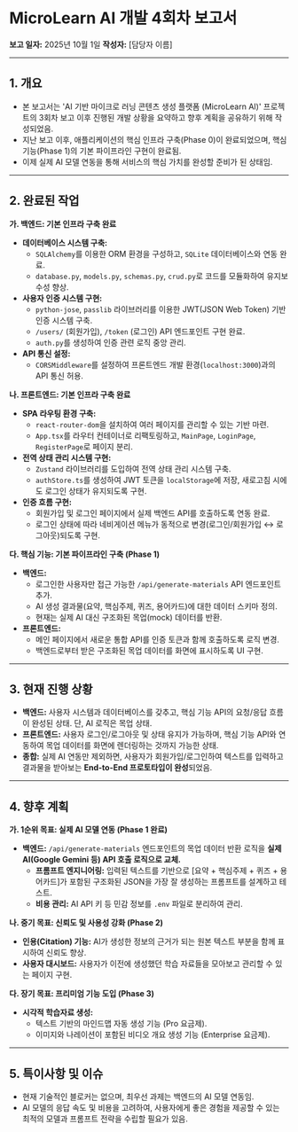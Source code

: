 # MicroLearn AI 개발 4회차 보고서

**보고 일자:** 2025년 10월 1일
**작성자:** [담당자 이름]

---

## 1. 개요

- 본 보고서는 'AI 기반 마이크로 러닝 콘텐츠 생성 플랫폼 (MicroLearn AI)' 프로젝트의 3회차 보고 이후 진행된 개발 상황을 요약하고 향후 계획을 공유하기 위해 작성되었음.
- 지난 보고 이후, 애플리케이션의 핵심 인프라 구축(Phase 0)이 완료되었으며, 핵심 기능(Phase 1)의 기본 파이프라인 구현이 완료됨.
- 이제 실제 AI 모델 연동을 통해 서비스의 핵심 가치를 완성할 준비가 된 상태임.

---

## 2. 완료된 작업

**가. 백엔드: 기본 인프라 구축 완료**
- **데이터베이스 시스템 구축:**
  - `SQLAlchemy`를 이용한 ORM 환경을 구성하고, `SQLite` 데이터베이스와 연동 완료.
  - `database.py`, `models.py`, `schemas.py`, `crud.py`로 코드를 모듈화하여 유지보수성 향상.
- **사용자 인증 시스템 구현:**
  - `python-jose`, `passlib` 라이브러리를 이용한 JWT(JSON Web Token) 기반 인증 시스템 구축.
  - `/users/` (회원가입), `/token` (로그인) API 엔드포인트 구현 완료.
  - `auth.py`를 생성하여 인증 관련 로직 중앙 관리.
- **API 통신 설정:**
  - `CORSMiddleware`를 설정하여 프론트엔드 개발 환경(`localhost:3000`)과의 API 통신 허용.

**나. 프론트엔드: 기본 인프라 구축 완료**
- **SPA 라우팅 환경 구축:**
  - `react-router-dom`을 설치하여 여러 페이지를 관리할 수 있는 기반 마련.
  - `App.tsx`를 라우터 컨테이너로 리팩토링하고, `MainPage`, `LoginPage`, `RegisterPage`로 페이지 분리.
- **전역 상태 관리 시스템 구현:**
  - `Zustand` 라이브러리를 도입하여 전역 상태 관리 시스템 구축.
  - `authStore.ts`를 생성하여 JWT 토큰을 `localStorage`에 저장, 새로고침 시에도 로그인 상태가 유지되도록 구현.
- **인증 흐름 구현:**
  - 회원가입 및 로그인 페이지에서 실제 백엔드 API를 호출하도록 연동 완료.
  - 로그인 상태에 따라 네비게이션 메뉴가 동적으로 변경(로그인/회원가입 ↔ 로그아웃)되도록 구현.

**다. 핵심 기능: 기본 파이프라인 구축 (Phase 1)**
- **백엔드:**
  - 로그인한 사용자만 접근 가능한 `/api/generate-materials` API 엔드포인트 추가.
  - AI 생성 결과물(요약, 핵심주제, 퀴즈, 용어카드)에 대한 데이터 스키마 정의.
  - 현재는 실제 AI 대신 구조화된 목업(mock) 데이터를 반환.
- **프론트엔드:**
  - 메인 페이지에서 새로운 통합 API를 인증 토큰과 함께 호출하도록 로직 변경.
  - 백엔드로부터 받은 구조화된 목업 데이터를 화면에 표시하도록 UI 구현.

---

## 3. 현재 진행 상황

- **백엔드:** 사용자 시스템과 데이터베이스를 갖추고, 핵심 기능 API의 요청/응답 흐름이 완성된 상태. 단, AI 로직은 목업 상태.
- **프론트엔드:** 사용자 로그인/로그아웃 및 상태 유지가 가능하며, 핵심 기능 API와 연동하여 목업 데이터를 화면에 렌더링하는 것까지 가능한 상태.
- **종합:** 실제 AI 연동만 제외하면, 사용자가 회원가입/로그인하여 텍스트를 입력하고 결과물을 받아보는 **End-to-End 프로토타입이 완성**되었음.

---

## 4. 향후 계획

**가. 1순위 목표: 실제 AI 모델 연동 (Phase 1 완료)**
- **백엔드:** `/api/generate-materials` 엔드포인트의 목업 데이터 반환 로직을 **실제 AI(Google Gemini 등) API 호출 로직으로 교체.**
  - **프롬프트 엔지니어링:** 입력된 텍스트를 기반으로 [요약 + 핵심주제 + 퀴즈 + 용어카드]가 포함된 구조화된 JSON을 가장 잘 생성하는 프롬프트를 설계하고 테스트.
  - **비용 관리:** AI API 키 등 민감 정보를 `.env` 파일로 분리하여 관리.

**나. 중기 목표: 신뢰도 및 사용성 강화 (Phase 2)**
- **인용(Citation) 기능:** AI가 생성한 정보의 근거가 되는 원본 텍스트 부분을 함께 표시하여 신뢰도 향상.
- **사용자 대시보드:** 사용자가 이전에 생성했던 학습 자료들을 모아보고 관리할 수 있는 페이지 구현.

**다. 장기 목표: 프리미엄 기능 도입 (Phase 3)**
- **시각적 학습자료 생성:**
  - 텍스트 기반의 마인드맵 자동 생성 기능 (Pro 요금제).
  - 이미지와 나레이션이 포함된 비디오 개요 생성 기능 (Enterprise 요금제).

---

## 5. 특이사항 및 이슈

- 현재 기술적인 블로커는 없으며, 최우선 과제는 백엔드의 AI 모델 연동임.
- AI 모델의 응답 속도 및 비용을 고려하여, 사용자에게 좋은 경험을 제공할 수 있는 최적의 모델과 프롬프트 전략을 수립할 필요가 있음.
